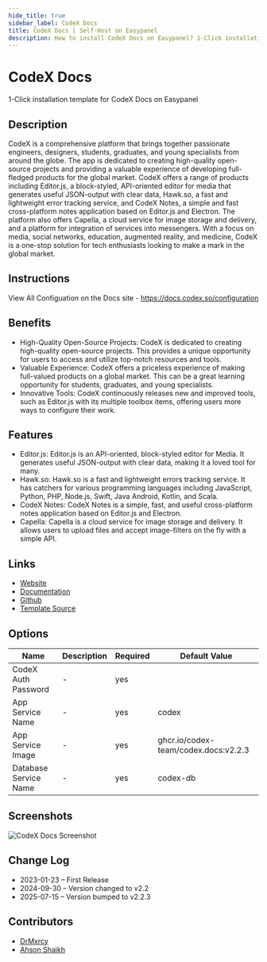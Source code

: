 ```yaml
---
hide_title: true
sidebar_label: CodeX Docs
title: CodeX Docs | Self-Host on Easypanel
description: How to install CodeX Docs on Easypanel? 1-Click installation template for CodeX Docs on Easypanel
---
```


<!-- generated -->

# CodeX Docs

1-Click installation template for CodeX Docs on Easypanel

## Description

CodeX is a comprehensive platform that brings together passionate engineers, designers, students, graduates, and young specialists from around the globe. The app is dedicated to creating high-quality open-source projects and providing a valuable experience of developing full-fledged products for the global market. CodeX offers a range of products including Editor.js, a block-styled, API-oriented editor for media that generates useful JSON-output with clear data, Hawk.so, a fast and lightweight error tracking service, and CodeX Notes, a simple and fast cross-platform notes application based on Editor.js and Electron. The platform also offers Capella, a cloud service for image storage and delivery, and a platform for integration of services into messengers. With a focus on media, social networks, education, augmented reality, and medicine, CodeX is a one-stop solution for tech enthusiasts looking to make a mark in the global market.

## Instructions

View All Configuation on the Docs site - https://docs.codex.so/configuration

## Benefits

- High-Quality Open-Source Projects: CodeX is dedicated to creating high-quality open-source projects. This provides a unique opportunity for users to access and utilize top-notch resources and tools.
- Valuable Experience: CodeX offers a priceless experience of making full-valued products on a global market. This can be a great learning opportunity for students, graduates, and young specialists.
- Innovative Tools: CodeX continuously releases new and improved tools, such as Editor.js with its multiple toolbox items, offering users more ways to configure their work.

## Features

- Editor.js: Editor.js is an API-oriented, block-styled editor for Media. It generates useful JSON-output with clear data, making it a loved tool for many.
- Hawk.so: Hawk.so is a fast and lightweight errors tracking service. It has catchers for various programming languages including JavaScript, Python, PHP, Node.js, Swift, Java Android, Kotlin, and Scala.
- CodeX Notes: CodeX Notes is a simple, fast, and useful cross-platform notes application based on Editor.js and Electron.
- Capella: Capella is a cloud service for image storage and delivery. It allows users to upload files and accept image-filters on the fly with a simple API.

## Links

- [Website](https://codex.so)
- [Documentation](https://docs.codex.so)
- [Github](https://github.com/codex-team/codex.docs)
- [Template Source](https://github.com/easypanel-io/templates/tree/main/templates/codex-docs)

## Options

Name | Description | Required | Default Value
-|-|-|-
CodeX Auth Password | - | yes | 
App Service Name | - | yes | codex
App Service Image | - | yes | ghcr.io/codex-team/codex.docs:v2.2.3
Database Service Name | - | yes | codex-db

## Screenshots

![CodeX Docs Screenshot](./assets/screenshot.png)

## Change Log

- 2023-01-23 – First Release
- 2024-09-30 – Version changed to v2.2
- 2025-07-15 – Version bumped to v2.2.3

## Contributors

- [DrMxrcy](https://github.com/DrMxrcy)
- [Ahson Shaikh](https://github.com/Ahson-Shaikh)
